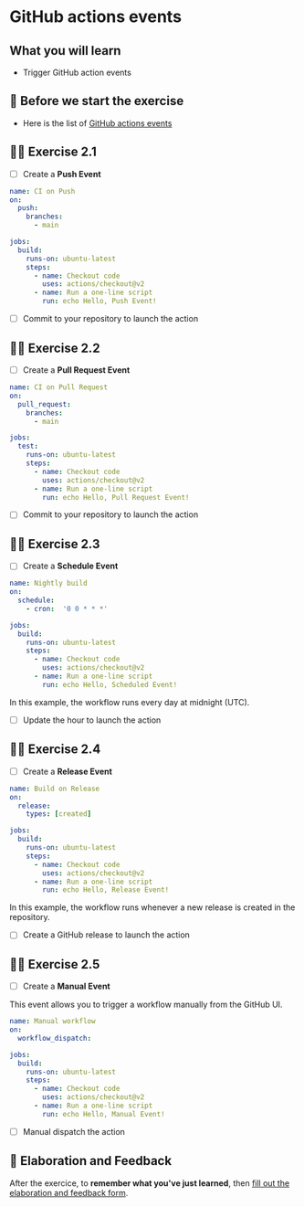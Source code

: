 # GitHub actions events

## What you will learn

- Trigger GitHub action events

## 👾 Before we start the exercise

- Here is the list of [GitHub actions events](https://docs.github.com/en/actions/using-workflows/events-that-trigger-workflows)

## 👨‍🚀 Exercise 2.1

- [ ] Create a **Push Event**

```yml
name: CI on Push
on:
  push:
    branches:
      - main

jobs:
  build:
    runs-on: ubuntu-latest
    steps:
      - name: Checkout code
        uses: actions/checkout@v2
      - name: Run a one-line script
        run: echo Hello, Push Event!
```

- [ ] Commit to your repository to launch the action

## 👨‍🚀 Exercise 2.2

- [ ] Create a **Pull Request Event**

```yml
name: CI on Pull Request
on:
  pull_request:
    branches:
      - main

jobs:
  test:
    runs-on: ubuntu-latest
    steps:
      - name: Checkout code
        uses: actions/checkout@v2
      - name: Run a one-line script
        run: echo Hello, Pull Request Event!
```

- [ ] Commit to your repository to launch the action

## 👨‍🚀 Exercise 2.3

- [ ] Create a **Schedule Event**

```yml
name: Nightly build
on:
  schedule:
    - cron:  '0 0 * * *'

jobs:
  build:
    runs-on: ubuntu-latest
    steps:
      - name: Checkout code
        uses: actions/checkout@v2
      - name: Run a one-line script
        run: echo Hello, Scheduled Event!        
```

In this example, the workflow runs every day at midnight (UTC).

- [ ] Update the hour to launch the action

## 👨‍🚀 Exercise 2.4

- [ ] Create a **Release Event**

```yml
name: Build on Release
on:
  release:
    types: [created]

jobs:
  build:
    runs-on: ubuntu-latest
    steps:
      - name: Checkout code
        uses: actions/checkout@v2
      - name: Run a one-line script
        run: echo Hello, Release Event!                
```

In this example, the workflow runs whenever a new release is created in the repository.

- [ ] Create a GitHub release to launch the action

## 👨‍🚀 Exercise 2.5

- [ ] Create a **Manual Event**

This event allows you to trigger a workflow manually from the GitHub UI.

```yml
name: Manual workflow
on:
  workflow_dispatch:

jobs:
  build:
    runs-on: ubuntu-latest
    steps:
      - name: Checkout code
        uses: actions/checkout@v2
      - name: Run a one-line script
        run: echo Hello, Manual Event!           
```

- [ ] Manual dispatch the action

## 🏅 Elaboration and Feedback

After the exercice, to **remember what you've just learned**, then [fill out the elaboration and feedback form](https://airtable.com/shrBuZqOJL5UeLLF1?prefill_Name=GitHub%20103&prefill_Exercice=02).

